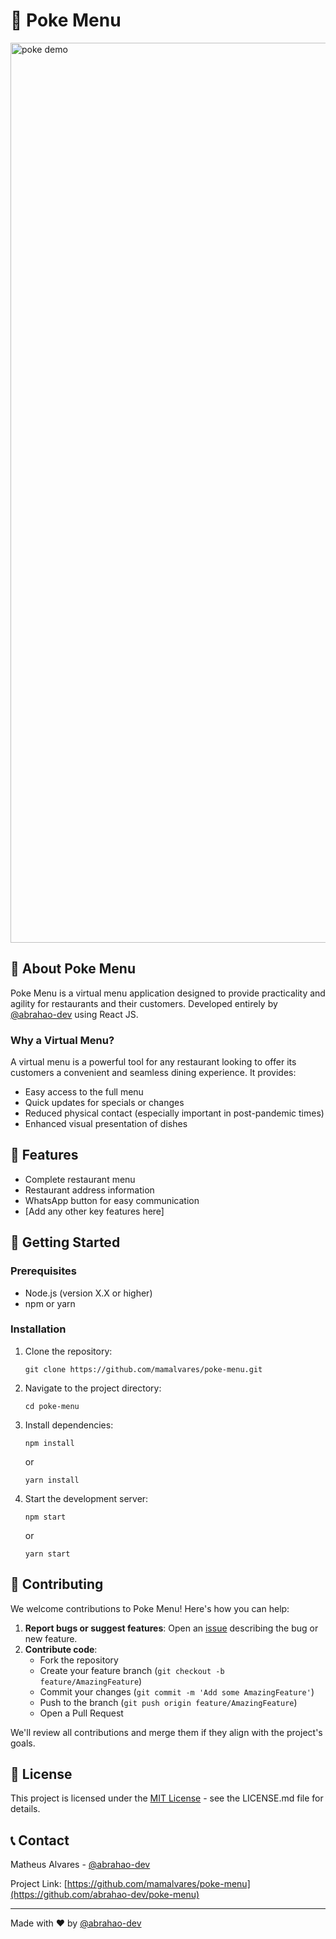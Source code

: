 # 🥗 Poke Menu

<img width="1440" alt="poke demo" src="https://user-images.githubusercontent.com/55765308/210568498-4fcdb1a3-e363-48f8-8b73-a5746e486e8b.png">

## 📖 About Poke Menu

Poke Menu is a virtual menu application designed to provide practicality and agility for restaurants and their customers. Developed entirely by [@abrahao-dev](https://github.com/abrahao-dev) using React JS.

### Why a Virtual Menu?

A virtual menu is a powerful tool for any restaurant looking to offer its customers a convenient and seamless dining experience. It provides:

- Easy access to the full menu
- Quick updates for specials or changes
- Reduced physical contact (especially important in post-pandemic times)
- Enhanced visual presentation of dishes

## 🌟 Features

- Complete restaurant menu
- Restaurant address information
- WhatsApp button for easy communication
- [Add any other key features here]

## 🚀 Getting Started

### Prerequisites

- Node.js (version X.X or higher)
- npm or yarn

### Installation

1. Clone the repository:
   ```
   git clone https://github.com/mamalvares/poke-menu.git
   ```
2. Navigate to the project directory:
   ```
   cd poke-menu
   ```
3. Install dependencies:
   ```
   npm install
   ```
   or
   ```
   yarn install
   ```
4. Start the development server:
   ```
   npm start
   ```
   or
   ```
   yarn start
   ```

## 🤝 Contributing

We welcome contributions to Poke Menu! Here's how you can help:

1. **Report bugs or suggest features**: Open an [issue](https://github.com/abrahao-dev/poke-menu/issues) describing the bug or new feature.
2. **Contribute code**: 
   - Fork the repository
   - Create your feature branch (`git checkout -b feature/AmazingFeature`)
   - Commit your changes (`git commit -m 'Add some AmazingFeature'`)
   - Push to the branch (`git push origin feature/AmazingFeature`)
   - Open a Pull Request

We'll review all contributions and merge them if they align with the project's goals.

## 📄 License

This project is licensed under the [MIT License](LICENSE.md) - see the LICENSE.md file for details.

## 📞 Contact

Matheus Alvares - [@abrahao-dev](https://github.com/abrahao-dev)

Project Link: [https://github.com/mamalvares/poke-menu](https://github.com/abrahao-dev/poke-menu)

---

Made with ❤️ by [@abrahao-dev](https://github.com/abrahao-dev)
